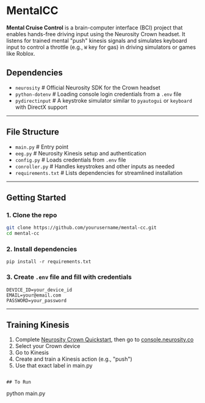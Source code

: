 # MentalCC 
**Mental Cruise Control** is a brain-computer interface (BCI) project that enables hands-free driving input using the Neurosity Crown headset. It listens for trained mental "push" kinesis signals and simulates keyboard input to control a throttle (e.g., `W` key for gas) in driving simulators or games like Roblox.

## Dependencies
- `neurosity` # Official Neurosity SDK for the Crown headset
- `python-dotenv` # Loading console login credentials from a `.env` file
- `pydirectinput` # A keystroke simulator similar to `pyautogui` or `keyboard` with DirectX support

---

## File Structure
- `main.py` # Entry point
- `eeg.py` # Neurosity Kinesis setup and authentication
- `config.py` # Loads credentials from `.env` file
- `conroller.py` # Handles keystrokes and other inputs as needed
- `requirements.txt` # Lists dependencies for streamlined installation

---

## Getting Started

### 1. Clone the repo
```bash
git clone https://github.com/yourusername/mental-cc.git
cd mental-cc
```
### 2. Install dependencies
```
pip install -r requirements.txt
```
### 3. Create `.env` file and fill with credentials
```
DEVICE_ID=your_device_id
EMAIL=your@email.com
PASSWORD=your_password
```

---

## Training Kinesis
1. Complete [Neurosity Crown Quickstart](https://support.neurosity.co/en/collections/13268376-getting-started), then go to [console.neurosity.co](console.neurosity.co)
2. Select your Crown device
3. Go to Kinesis
4. Create and train a Kinesis action (e.g., "push")
5. Use that exact label in main.py

```

## To Run
```
python main.py
```